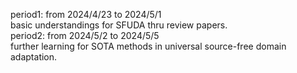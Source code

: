 period1: from 2024/4/23 to 2024/5/1<br>basic understandings for SFUDA thru review papers.<br>
period2: from 2024/5/2 to 2024/5/5<br>further learning for SOTA methods in universal source-free domain adaptation.<br>
